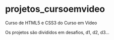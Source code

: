 # projetos_cursoemvideo
 Curso de HTML5 e CSS3 do Curso em Vídeo

 Os projetos são divididos em desafios, d1, d2, d3... 
 
